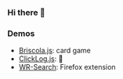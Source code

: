 ### Hi there 👋

<!--
**calog3r0/calog3r0** is a ✨ _special_ ✨ repository because its `README.md` (this file) appears on your GitHub profile.

Here are some ideas to get you started:

- 🔭 I’m currently working on ...
- 🌱 I’m currently learning ...
- 👯 I’m looking to collaborate on ...
- 🤔 I’m looking for help with ...
- 💬 Ask me about ...
- 📫 How to reach me: ...
- 😄 Pronouns: ...
- ⚡ Fun fact: ...
-->

### Demos

- [Briscola.js](https://calog3r0.github.io/demo/briscola.js/index.html): card game
- [ClickLog.js](https://clicklogjs.web.app/): 🤔
- [WR-Search](https://addons.mozilla.org/en-US/firefox/addon/wordreference-dictionary/): Firefox extension
